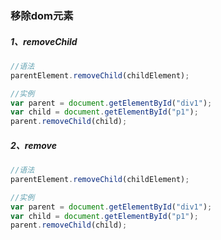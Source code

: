 ### 移除dom元素

##### 1、removeChild

```js
//语法
parentElement.removeChild(childElement);

//实例
var parent = document.getElementById("div1");
var child = document.getElementById("p1");
parent.removeChild(child);
```

##### 2、remove

```js
//语法
parentElement.removeChild(childElement);

//实例
var parent = document.getElementById("div1");
var child = document.getElementById("p1");
parent.removeChild(child);
```




